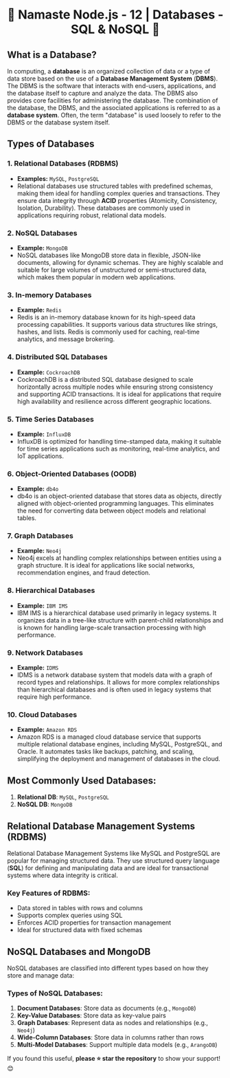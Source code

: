 <h1 style="text-align: center;">🚀 Namaste Node.js - 12 | Databases - SQL & NoSQL 🚀</h1>

## What is a Database?

In computing, a **database** is an organized collection of data or a type of data store based on the use of a **Database Management System** (**DBMS**). The DBMS is the software that interacts with end-users, applications, and the database itself to capture and analyze the data. The DBMS also provides core facilities for administering the database. The combination of the database, the DBMS, and the associated applications is referred to as a **database system**. Often, the term "database" is used loosely to refer to the DBMS or the database system itself.

## Types of Databases

### 1. Relational Databases (RDBMS)

- **Examples:** `MySQL`, `PostgreSQL`
- Relational databases use structured tables with predefined schemas, making them ideal for handling complex queries and transactions. They ensure data integrity through **ACID** properties (Atomicity, Consistency, Isolation, Durability). These databases are commonly used in applications requiring robust, relational data models.

### 2. NoSQL Databases

- **Example:** `MongoDB`
- NoSQL databases like MongoDB store data in flexible, JSON-like documents, allowing for dynamic schemas. They are highly scalable and suitable for large volumes of unstructured or semi-structured data, which makes them popular in modern web applications.

### 3. In-memory Databases

- **Example:** `Redis`
- Redis is an in-memory database known for its high-speed data processing capabilities. It supports various data structures like strings, hashes, and lists. Redis is commonly used for caching, real-time analytics, and message brokering.

### 4. Distributed SQL Databases

- **Example:** `CockroachDB`
- CockroachDB is a distributed SQL database designed to scale horizontally across multiple nodes while ensuring strong consistency and supporting ACID transactions. It is ideal for applications that require high availability and resilience across different geographic locations.

### 5. Time Series Databases

- **Example:** `InfluxDB`
- InfluxDB is optimized for handling time-stamped data, making it suitable for time series applications such as monitoring, real-time analytics, and IoT applications.

### 6. Object-Oriented Databases (OODB)

- **Example:** `db4o`
- db4o is an object-oriented database that stores data as objects, directly aligned with object-oriented programming languages. This eliminates the need for converting data between object models and relational tables.

### 7. Graph Databases

- **Example:** `Neo4j`
- Neo4j excels at handling complex relationships between entities using a graph structure. It is ideal for applications like social networks, recommendation engines, and fraud detection.

### 8. Hierarchical Databases

- **Example:** `IBM IMS`
- IBM IMS is a hierarchical database used primarily in legacy systems. It organizes data in a tree-like structure with parent-child relationships and is known for handling large-scale transaction processing with high performance.

### 9. Network Databases

- **Example:** `IDMS`
- IDMS is a network database system that models data with a graph of record types and relationships. It allows for more complex relationships than hierarchical databases and is often used in legacy systems that require high performance.

### 10. Cloud Databases

- **Example:** `Amazon RDS`
- Amazon RDS is a managed cloud database service that supports multiple relational database engines, including MySQL, PostgreSQL, and Oracle. It automates tasks like backups, patching, and scaling, simplifying the deployment and management of databases in the cloud.

## Most Commonly Used Databases:

1. **Relational DB**: `MySQL`, `PostgreSQL`
2. **NoSQL DB**: `MongoDB`

## Relational Database Management Systems (RDBMS)

Relational Database Management Systems like MySQL and PostgreSQL are popular for managing structured data. They use structured query language (**SQL**) for defining and manipulating data and are ideal for transactional systems where data integrity is critical.

### **Key Features of RDBMS:**

- Data stored in tables with rows and columns
- Supports complex queries using SQL
- Enforces ACID properties for transaction management
- Ideal for structured data with fixed schemas

## NoSQL Databases and MongoDB

NoSQL databases are classified into different types based on how they store and manage data:

### Types of NoSQL Databases:

1. **Document Databases**: Store data as documents (e.g., `MongoDB`)
2. **Key-Value Databases**: Store data as key-value pairs
3. **Graph Databases**: Represent data as nodes and relationships (e.g., `Neo4j`)
4. **Wide-Column Databases**: Store data in columns rather than rows
5. **Multi-Model Databases**: Support multiple data models (e.g., `ArangoDB`)

<!-- ## SQL vs NoSQL
![Difference between SQL and NoSQL](SQL%20vs%20NoSQL.jpeg) -->

If you found this useful, **please ⭐ star the repository** to show your support! 😊
